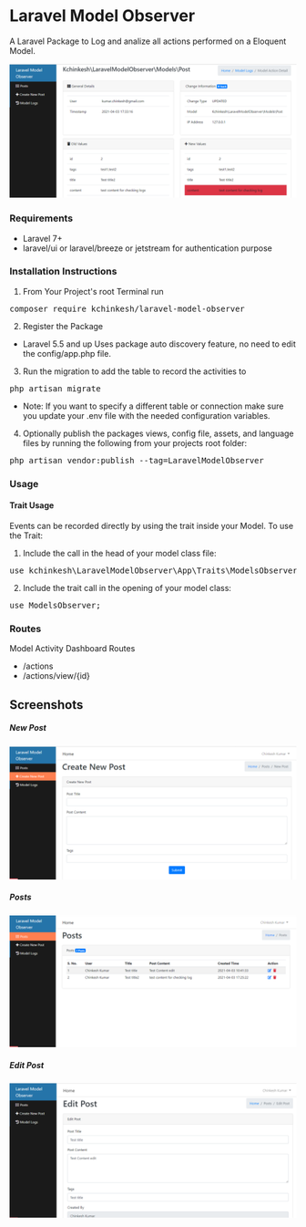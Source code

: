 # Laravel Model Observer
A Laravel Package to Log and analize all actions performed on a Eloquent Model.

![alt text](https://github.com/Kchinkesh/Laravel-Model-Observer/blob/main/detail_change.png?raw=true)

### Requirements
- Laravel 7+
- laravel/ui or laravel/breeze or jetstream for authentication purpose

### Installation Instructions
1. From Your Project's root Terminal run
<pre>composer require kchinkesh/laravel-model-observer</pre>
2. Register the Package
- Laravel 5.5 and up Uses package auto discovery feature, no need to edit the config/app.php file.
3. Run the migration to add the table to record the activities to
<pre>php artisan migrate</pre>
- Note: If you want to specify a different table or connection make sure you update your .env file with the needed configuration variables.
4. Optionally publish the packages views, config file, assets, and language files by running the following from your projects root folder:
<pre>php artisan vendor:publish --tag=LaravelModelObserver</pre>
### Usage
#### Trait Usage
Events can be recorded directly by using the trait inside your Model.
To use the Trait:
1. Include the call in the head of your model class file:
<pre>use kchinkesh\LaravelModelObserver\App\Traits\ModelsObserver;</pre>
2. Include the trait call in the opening of your model class:
<pre>use ModelsObserver;</pre>
### Routes
Model Activity Dashboard Routes
 - /actions
 - /actions/view/{id}
## Screenshots
##### New Post
![New Post](https://github.com/kchinkesh/Laravel-Model-Observer/blob/main/create.png)
##### Posts 
![Posts](https://github.com/kchinkesh/Laravel-Model-Observer/blob/main/posts.png)
##### Edit Post
![Edit Post](https://github.com/kchinkesh/Laravel-Model-Observer/blob/main/edit.png)
